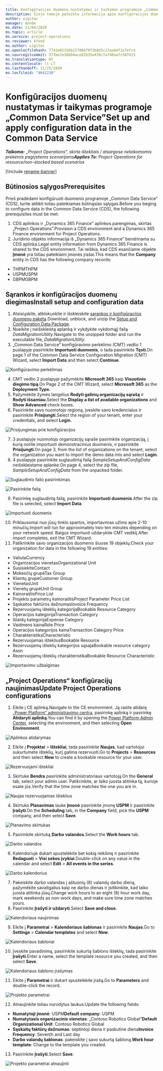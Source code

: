 ```yaml
---
title: Konfigūracijos duomenų nustatymas ir taikymas programoje „Common Data Service”
description: Šioje temoje pateikta informacija apie konfigūracijos duomenų nustatymą ir taikymą dalyje „Project Operations“.
author: sigitac
manager: Annbe
ms.date: 11/04/2020
ms.topic: article
ms.service: project-operations
ms.reviewer: kfend
ms.author: sigitac
ms.openlocfilehash: 7742e81316b217066f9f3b8d5c23aa64f1a7efc4
ms.sourcegitcommit: 573be7e36604ace82b35e439cfa748aa7c587415
ms.translationtype: HT
ms.contentlocale: lt-LT
ms.lasthandoff: 11/25/2020
ms.locfileid: "4642238"
---
```

# <a name="set-up-and-apply-configuration-data-in-the-common-data-service"></a><span data-ttu-id="7e7c4-103">Konfigūracijos duomenų nustatymas ir taikymas programoje „Common Data Service”</span><span class="sxs-lookup"><span data-stu-id="7e7c4-103">Set up and apply configuration data in the Common Data Service</span></span> 

<span data-ttu-id="7e7c4-104">_**Taikoma:** „Project Operations“, skirta ištekliais / atsargose nelaikomomis prekėmis pagrįstiems scenarijams_</span><span class="sxs-lookup"><span data-stu-id="7e7c4-104">_**Applies To:** Project Operations for resource/non-stocked based scenarios_</span></span>

[!include [rename-banner](~/includes/cc-data-platform-banner.md)]

## <a name="prerequisites"></a><span data-ttu-id="7e7c4-105">Būtinosios sąlygos</span><span class="sxs-lookup"><span data-stu-id="7e7c4-105">Prerequisites</span></span>

<span data-ttu-id="7e7c4-106">Prieš pradėdami konfigūruoti duomenis programoje „Common Data Service” (CDS), turite atitikti toliau pateikiamas būtinąsias sąlygas.</span><span class="sxs-lookup"><span data-stu-id="7e7c4-106">Before you beging to configure data in the Common Data Service (CDS), the following prerequisites must be met:</span></span>

1.  <span data-ttu-id="7e7c4-107">CDS aplinkos ir „Dynamics 365 Finance” aplinkos parengimas, skirtas „Project Operations”.</span><span class="sxs-lookup"><span data-stu-id="7e7c4-107">Provision a CDS environment and a Dynamics 365 Finance environment for Project Operations.</span></span>
2.  <span data-ttu-id="7e7c4-108">Juridinio objekto informacija iš „Dynamics 365 Finance” bendrinama su CDS aplinka.</span><span class="sxs-lookup"><span data-stu-id="7e7c4-108">Legal entity information from Dynamics 365 Finance is shared to the CDS environment.</span></span> <span data-ttu-id="7e7c4-109">Tai reiškia, kad CDS esančiame objekte **Įmonė** yra toliau pateikiami įmonės įrašai.</span><span class="sxs-lookup"><span data-stu-id="7e7c4-109">This means that the **Company** entity in CDS has the following company records:</span></span>
  - <span data-ttu-id="7e7c4-110">THPM</span><span class="sxs-lookup"><span data-stu-id="7e7c4-110">THPM</span></span>
  - <span data-ttu-id="7e7c4-111">USPM</span><span class="sxs-lookup"><span data-stu-id="7e7c4-111">USPM</span></span>
  - <span data-ttu-id="7e7c4-112">GBPM</span><span class="sxs-lookup"><span data-stu-id="7e7c4-112">GBPM</span></span>

## <a name="install-setup-and-configuration-data"></a><span data-ttu-id="7e7c4-113">Sąrankos ir konfigūracijos duomenų diegimas</span><span class="sxs-lookup"><span data-stu-id="7e7c4-113">Install setup and configuration data</span></span>

1. <span data-ttu-id="7e7c4-114">Atsisiųskite, atblokuokite ir išskleiskite [sąrankos ir konfigūracijos duomenų paketą](https://download.microsoft.com/download/1/3/4/1349369c-6209-42b7-b3b4-5be0e67cacd8/ProjOpsSampleSetupData-%20Integrated%20UR1.zip).</span><span class="sxs-lookup"><span data-stu-id="7e7c4-114">Download, unblock, and unzip the [Setup and Configuration Data Package](https://download.microsoft.com/download/1/3/4/1349369c-6209-42b7-b3b4-5be0e67cacd8/ProjOpsSampleSetupData-%20Integrated%20UR1.zip).</span></span>
2. <span data-ttu-id="7e7c4-115">Nueikite į neišskleistą aplanką ir vykdykite vykdomąjį failą *DataMigrationUtility*.</span><span class="sxs-lookup"><span data-stu-id="7e7c4-115">Navigate to the unzipped folder and run the executable file, *DataMigrationUtility*.</span></span>
3. <span data-ttu-id="7e7c4-116">„Common Data Service“ konfigūravimo perkėlimo (CMT) vedlio 1 puslapyje pasirinkite **Importuoti duomenis**, o tada pasirinkite **Tęsti**.</span><span class="sxs-lookup"><span data-stu-id="7e7c4-116">On page 1 of the Common Data Service Configuration Migration (CMT) Wizard, select **Import Data** and then select **Continue**.</span></span>

![Konfigūravimo perkėlimas](./media/1ConfigurationMigration.png)

4. <span data-ttu-id="7e7c4-118">CMT vedlio 2 puslapyje pažymėkite **Microsoft 365** kaip **Visuotinio diegimo tipą**.</span><span class="sxs-lookup"><span data-stu-id="7e7c4-118">On Page 2 of the CMT Wizard, select **Microsoft 365** as the **Deployment Type**.</span></span>
5. <span data-ttu-id="7e7c4-119">Pažymėkite žymės langelius **Rodyti galimų organizacijų sąrašą** ir **Rodyti išsamiau**.</span><span class="sxs-lookup"><span data-stu-id="7e7c4-119">Select the **Display a list of available organizations** and **Show Advanced** check boxes.</span></span>
6. <span data-ttu-id="7e7c4-120">Pasirinkite savo nuomotojo regioną, įveskite savo kredencialus ir pasirinkite **Prisijungti**.</span><span class="sxs-lookup"><span data-stu-id="7e7c4-120">Select the region of your tenant, enter your credentials, and select **Login**.</span></span>

![Prisijungimas prie konfigūracijos](./media/2ConfigurationSignin.png)

7. <span data-ttu-id="7e7c4-122">3 puslapyje nuomotojo organizacijų sąraše pasirinkite organizaciją, į kurią norite importuoti demonstracinius duomenis, ir pasirinkite **Prisijungti**.</span><span class="sxs-lookup"><span data-stu-id="7e7c4-122">On page 3, from the list of organizations on the tenant, select the organization you want to import the demo data into and select **Login**.</span></span>
8. <span data-ttu-id="7e7c4-123">4 puslapyje pasirinkite suglaudintą failą *SampleSetupAndConfigData* neišskleistame aplanke.</span><span class="sxs-lookup"><span data-stu-id="7e7c4-123">On page 4, select the zip file, *SampleSetupAndConfigData* from the unpacked folder.</span></span>

![Suglaudinto failo pasirinkimas](./media/3ZipFile.png)

![Pasirinkite failą](./media/4SelectAFile.png)

9. <span data-ttu-id="7e7c4-126">Pasirinkę suglaudintą failą, pasirinkite **Importuoti duomenis**.</span><span class="sxs-lookup"><span data-stu-id="7e7c4-126">After the zip file is selected, select **Import Data**.</span></span>

![Importuoti duomenis](./media/5ImportData.png)

10. <span data-ttu-id="7e7c4-128">Priklausomai nuo jūsų tinklo spartos, importavimas užims apie 2-10 minučių.</span><span class="sxs-lookup"><span data-stu-id="7e7c4-128">Import will run for approximately two-ten minutes depending on your network speed.</span></span> <span data-ttu-id="7e7c4-129">Baigus importuoti uždarykite CMT vediklį.</span><span class="sxs-lookup"><span data-stu-id="7e7c4-129">After import completes, exit the CMT Wizard.</span></span> 
11. <span data-ttu-id="7e7c4-130">Patikrinkite savo organizacijos duomenis šiuose 19 objektų:</span><span class="sxs-lookup"><span data-stu-id="7e7c4-130">Check your organization for data in the following 19 entities:</span></span>

  - <span data-ttu-id="7e7c4-131">Valiuta</span><span class="sxs-lookup"><span data-stu-id="7e7c4-131">Currency</span></span>
  - <span data-ttu-id="7e7c4-132">Organizacijos vienetas</span><span class="sxs-lookup"><span data-stu-id="7e7c4-132">Organizational Unit</span></span>
  - <span data-ttu-id="7e7c4-133">Susisiekite</span><span class="sxs-lookup"><span data-stu-id="7e7c4-133">Contact</span></span>
  - <span data-ttu-id="7e7c4-134">Mokesčių grupė</span><span class="sxs-lookup"><span data-stu-id="7e7c4-134">Tax Group</span></span>
  - <span data-ttu-id="7e7c4-135">Klientų grupė</span><span class="sxs-lookup"><span data-stu-id="7e7c4-135">Customer Group</span></span>
  - <span data-ttu-id="7e7c4-136">Vienetas</span><span class="sxs-lookup"><span data-stu-id="7e7c4-136">Unit</span></span>
  - <span data-ttu-id="7e7c4-137">Vienetų grupė</span><span class="sxs-lookup"><span data-stu-id="7e7c4-137">Unit Group</span></span>
  - <span data-ttu-id="7e7c4-138">Kainoraštis</span><span class="sxs-lookup"><span data-stu-id="7e7c4-138">Price List</span></span>
  - <span data-ttu-id="7e7c4-139">Projekto parametrų kainoraštis</span><span class="sxs-lookup"><span data-stu-id="7e7c4-139">Project Parameter Price List</span></span>
  - <span data-ttu-id="7e7c4-140">Sąskaitos faktūros dažnumas</span><span class="sxs-lookup"><span data-stu-id="7e7c4-140">Invoice Frequency</span></span>
  - <span data-ttu-id="7e7c4-141">Rezervuojamų išteklių kategorija</span><span class="sxs-lookup"><span data-stu-id="7e7c4-141">Bookable Resource Category</span></span>
  - <span data-ttu-id="7e7c4-142">Operacijos kategorija</span><span class="sxs-lookup"><span data-stu-id="7e7c4-142">Transaction Category</span></span>
  - <span data-ttu-id="7e7c4-143">Išlaidų kategorija</span><span class="sxs-lookup"><span data-stu-id="7e7c4-143">Expense Category</span></span>
  - <span data-ttu-id="7e7c4-144">Vaidmens kaina</span><span class="sxs-lookup"><span data-stu-id="7e7c4-144">Role Price</span></span>
  - <span data-ttu-id="7e7c4-145">Operacijos kategorijos kaina</span><span class="sxs-lookup"><span data-stu-id="7e7c4-145">Transaction Category Price</span></span>
  - <span data-ttu-id="7e7c4-146">Charakteristika</span><span class="sxs-lookup"><span data-stu-id="7e7c4-146">Characteristic</span></span>
  - <span data-ttu-id="7e7c4-147">Rezervuojamas išteklius</span><span class="sxs-lookup"><span data-stu-id="7e7c4-147">Bookable Resource</span></span>
  - <span data-ttu-id="7e7c4-148">Rezervuojamų išteklių kategorijos sąsaja</span><span class="sxs-lookup"><span data-stu-id="7e7c4-148">Bookable resource category Assn</span></span>
  - <span data-ttu-id="7e7c4-149">Rezervuojamų išteklių charakteristika</span><span class="sxs-lookup"><span data-stu-id="7e7c4-149">Bookable Resource Characteristic</span></span>

![Importavimo užbaigimas](./media/6CompleteImport.png)

## <a name="update-project-operations-configurations"></a><span data-ttu-id="7e7c4-151">„Project Operations“ konfigūracijų naujinimas</span><span class="sxs-lookup"><span data-stu-id="7e7c4-151">Update Project Operations configurations</span></span>

1. <span data-ttu-id="7e7c4-152">Eikite į CE aplinką.</span><span class="sxs-lookup"><span data-stu-id="7e7c4-152">Navigate to the CE environment.</span></span> <span data-ttu-id="7e7c4-153">Ją rasite atidarę [„Power Platform“ administravimo centrą](https://admin.powerplatform.microsoft.com/environments), pasirinkę aplinką ir pasirinkę **Atidaryti aplinką**.</span><span class="sxs-lookup"><span data-stu-id="7e7c4-153">You can find it by opening the [Power Platform Admin Center](https://admin.powerplatform.microsoft.com/environments), selecting the environment, and then selecting **Open Environment**.</span></span> 

![Aplinkos atidarymas](./media/7OpenEnvironment.png)

2. <span data-ttu-id="7e7c4-155">Eikite į **Projektai** > **Ištekliai**, tada pasirinkite **Naujas**, kad vartotojui sukurtumėte išteklių, kurį galima rezervuoti.</span><span class="sxs-lookup"><span data-stu-id="7e7c4-155">Go to **Projects** > **Resources** and then select **New** to create a bookable resource for your user.</span></span>

![Rezervuojami ištekliai](./media/8BookableResources.png)

3. <span data-ttu-id="7e7c4-157">Skirtuke **Bendra** pasirinkite administratoriaus vartotoją.</span><span class="sxs-lookup"><span data-stu-id="7e7c4-157">On the **General** tab, select your admin user.</span></span> <span data-ttu-id="7e7c4-158">Patikrinkite, ar laiko juosta atitinka tą, kurioje esate jūs.</span><span class="sxs-lookup"><span data-stu-id="7e7c4-158">Verify that the time zone matches the one you are in.</span></span> 

![Naujas rezervuojamas išteklius](./media/9NewBookableResource.png)

4. <span data-ttu-id="7e7c4-160">Skirtuko **Planavimas** lauke **Įmonė** pasirinkite įmonę **USPM** ir pasirinkite **Įrašyti**.</span><span class="sxs-lookup"><span data-stu-id="7e7c4-160">On the **Scheduling** tab, in the **Company** field, pick the **USPM** company, and then select **Save**.</span></span> 

![Planavimo skirtukas](./media/10SchedulingTab.png)

5. <span data-ttu-id="7e7c4-162">Pasirinkite skirtuką **Darbo valandos**.</span><span class="sxs-lookup"><span data-stu-id="7e7c4-162">Select the **Work hours** tab.</span></span>  

![Darbo valandos](./media/11WorkHours.png)

6. <span data-ttu-id="7e7c4-164">Kalendoriuje dukart spustelėkite bet kokią reikšmę ir pasirinkite **Redaguoti** > **Visi sekos įvykiai**.</span><span class="sxs-lookup"><span data-stu-id="7e7c4-164">Double-click on any value in the calendar and select **Edit** > **All events in the series**.</span></span> 

![Darbo kalendorius](./media/12WorkCalendar.png)

7. <span data-ttu-id="7e7c4-166">Pakeiskite darbo valandas į aštuonių (8) valandų darbo dieną, pažymėkite savaitgalius kaip ne darbo dienas ir įsitikinkite, kad laiko juosta atitinka jūsų.</span><span class="sxs-lookup"><span data-stu-id="7e7c4-166">Change work hours to an eight (8) hour work day, mark weekends as non-work days, and make sure time zone matches yours.</span></span> 
8. <span data-ttu-id="7e7c4-167">Pasirinkite **Įrašyti ir uždaryti**.</span><span class="sxs-lookup"><span data-stu-id="7e7c4-167">Select **Save and close**.</span></span>

![Kalendoriaus naujinimas](./media/13UpdateCalendar.png)

9. <span data-ttu-id="7e7c4-169">Eikite į **Parametrai** > **Kalendoriaus šablonas** ir pasirinkite **Naujas**.</span><span class="sxs-lookup"><span data-stu-id="7e7c4-169">Go to **Settings** > **Calendar templates** and select **New**.</span></span>
 
 ![Kalendoriaus šablonai](./media/14CalendarTemplates.png)
 
 10. <span data-ttu-id="7e7c4-171">Įveskite pavadinimą, pasirinkite sukurtą šablono išteklių, tada pasirinkite **Įrašyti**.</span><span class="sxs-lookup"><span data-stu-id="7e7c4-171">Enter a name, select the template resource you created, and then select **Save**.</span></span> 
 
 ![Kalendoriaus šablono įrašymas](./media/15SaveCalendarTemplate.png)
 
 11. <span data-ttu-id="7e7c4-173">Eikite į **Parametrai** ir dukart spustelėkite įrašą.</span><span class="sxs-lookup"><span data-stu-id="7e7c4-173">Go to **Parameters** and double-click the record.</span></span> 
 
 ![Projekto parametrai](./media/16ProjectParameters.png)
 
12. <span data-ttu-id="7e7c4-175">Atnaujinkite toliau nurodytus laukus:</span><span class="sxs-lookup"><span data-stu-id="7e7c4-175">Update the following fields:</span></span>

 - <span data-ttu-id="7e7c4-176">**Numatytoji įmonė**: USPM</span><span class="sxs-lookup"><span data-stu-id="7e7c4-176">**Default company**: USPM</span></span>
 - <span data-ttu-id="7e7c4-177">**Numatytasis organizacinis vienetas**: „Contoso Robotics Global“</span><span class="sxs-lookup"><span data-stu-id="7e7c4-177">**Default Organizational Unit**: Contoso Robotics Global</span></span>
 - <span data-ttu-id="7e7c4-178">**Sąskaitų faktūrų dažnumas**: septintoji diena ir paskutinė diena</span><span class="sxs-lookup"><span data-stu-id="7e7c4-178">**Invoice Frequency**: Seventh and Last day</span></span>
 - <span data-ttu-id="7e7c4-179">**Darbo valandų šablonas**: pakeiskite į savo sukurtą šabloną.</span><span class="sxs-lookup"><span data-stu-id="7e7c4-179">**Work hour template**: Change to the template you created.</span></span>

13. <span data-ttu-id="7e7c4-180">Pasirinkite **Įrašyti**.</span><span class="sxs-lookup"><span data-stu-id="7e7c4-180">Select **Save**.</span></span> 

![Projekto parametrai atnaujinti](./media/17UpdatedProjectParameters.png)
